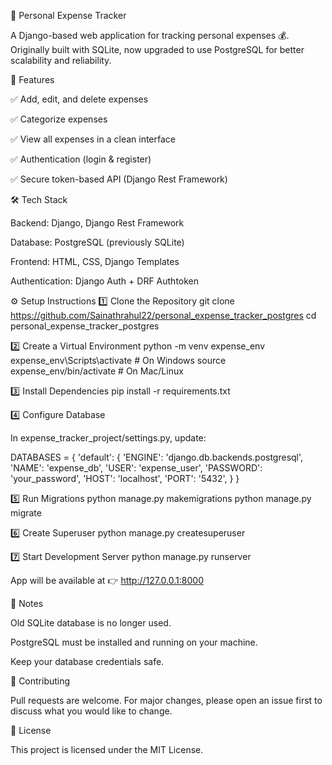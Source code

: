 🧾 Personal Expense Tracker

A Django-based web application for tracking personal expenses 💰.
Originally built with SQLite, now upgraded to use PostgreSQL for better scalability and reliability.

🚀 Features

✅ Add, edit, and delete expenses

✅ Categorize expenses

✅ View all expenses in a clean interface

✅ Authentication (login & register)

✅ Secure token-based API (Django Rest Framework)

🛠 Tech Stack

Backend: Django, Django Rest Framework

Database: PostgreSQL (previously SQLite)

Frontend: HTML, CSS, Django Templates

Authentication: Django Auth + DRF Authtoken

⚙️ Setup Instructions
1️⃣ Clone the Repository
git clone https://github.com/Sainathrahul22/personal_expense_tracker_postgres
cd personal_expense_tracker_postgres

2️⃣ Create a Virtual Environment
python -m venv expense_env
expense_env\Scripts\activate   # On Windows
source expense_env/bin/activate  # On Mac/Linux

3️⃣ Install Dependencies
pip install -r requirements.txt

4️⃣ Configure Database

In expense_tracker_project/settings.py, update:

DATABASES = {
    'default': {
        'ENGINE': 'django.db.backends.postgresql',
        'NAME': 'expense_db',
        'USER': 'expense_user',
        'PASSWORD': 'your_password',
        'HOST': 'localhost',
        'PORT': '5432',
    }
}

5️⃣ Run Migrations
python manage.py makemigrations
python manage.py migrate

6️⃣ Create Superuser
python manage.py createsuperuser

7️⃣ Start Development Server
python manage.py runserver


App will be available at 👉 http://127.0.0.1:8000

📌 Notes

Old SQLite database is no longer used.

PostgreSQL must be installed and running on your machine.

Keep your database credentials safe.

🤝 Contributing

Pull requests are welcome. For major changes, please open an issue first to discuss what you would like to change.

📜 License

This project is licensed under the MIT License.
